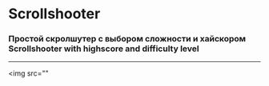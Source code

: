 # Scrollshooter
<h3>Простой скролшутер с выбором сложности и хайскором<br>
Scrollshooter with highscore and difficulty level</h3><hr/>

<img src=""

